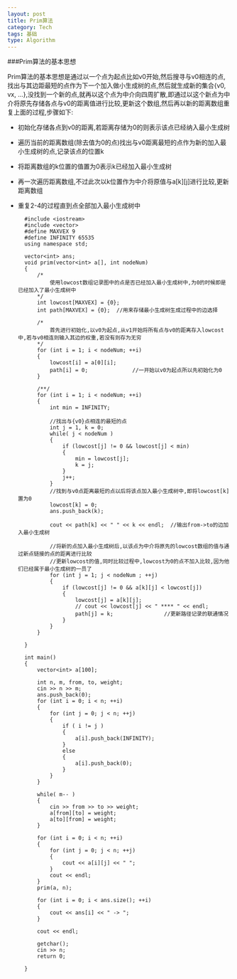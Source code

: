 ```yaml
---
layout: post
title: Prim算法
category: Tech
tags: 基础
type: Algorithm
---
```


###Prim算法的基本思想

Prim算法的基本思想是通过以一个点为起点比如v0开始,然后搜寻与v0相连的点,找出与其边距最短的点作为下一个加入做小生成树的点,然后就生成新的集合{v0, vx, ...},没找到一个新的点,就再以这个点为中介向四周扩散,即通过以这个新点为中介将原先存储各点与v0的距离值进行比较,更新这个数组,然后再以新的距离数组重复上面的过程,步骤如下:

+ 初始化存储各点到v0的距离,若距离存储为0的则表示该点已经纳入最小生成树
+ 遍历当前的距离数组(除去值为0的点)找出与v0距离最短的点作为新的加入最小生成树的点,记录该点的位置k
+ 将距离数组的k位置的值置为0表示k已经加入最小生成树
+ 再一次遍历距离数组,不过此次以k位置作为中介将原值与a[k][j]进行比较,更新距离数组
+ 重复2-4的过程直到点全部加入最小生成树中

		#include <iostream>
		#include <vector>
		#define MAXVEX 9
		#define INFINITY 65535
		using namespace std;

		vector<int> ans;
		void prim(vector<int> a[], int nodeNum)
		{
			/*
				使用lowcost数组记录图中的点是否已经加入最小生成树中,为0的时候即是已经加入了最小生成树中
			*/
			int lowcost[MAXVEX] = {0}; 
			int path[MAXVEX] = {0};  //用来存储最小生成树生成过程中的边选择

			/*
				首先进行初始化,以v0为起点,从v1开始将所有点与v0的距离存入lowcost中,若与v0相连则输入其边的权重,若没有则存为无穷
			*/
			for (int i = 1; i < nodeNum; ++i)
			{
				lowcost[i] = a[0][i];
				path[i] = 0;              //一开始以v0为起点所以先初始化为0
			}

			/**/
			for (int i = 1; i < nodeNum; ++i)
			{
				int min = INFINITY;

				//找出与{v0}点相连的最短的点
				int j = 1, k = 0;
				while( j < nodeNum )
				{
					if (lowcost[j] != 0 && lowcost[j] < min)
					{
						min = lowcost[j];
						k = j;
					}
					j++;
				}
				//找到与v0点距离最短的点以后将该点加入最小生成树中,即将lowcost[k]置为0
				lowcost[k] = 0;
				ans.push_back(k);

				cout << path[k] << " " << k << endl;  //输出from->to的边加入最小生成树

				//将新的点加入最小生成树后,以该点为中介将原先的lowcost数组的值与通过新点链接的点的距离进行比较
				//更新lowcost的值,同时比较过程中,lowcost为0的点不加入比较,因为他们已经属于最小生成树的一员了
				for (int j = 1; j < nodeNum ; ++j)
				{
					if (lowcost[j] != 0 && a[k][j] < lowcost[j])
					{
						lowcost[j] = a[k][j];
						// cout << lowcost[j] << " **** " << endl;
						path[j] = k;                //更新路径记录的联通情况
					}
				}
			}

		}

		int main()
		{
			vector<int> a[100];

			int n, m, from, to, weight;
			cin >> n >> m;
			ans.push_back(0);
			for (int i = 0; i < n; ++i)
			{
				for (int j = 0; j < n; ++j)
				{
					if ( i != j )
					{
						a[i].push_back(INFINITY);
					}
					else
					{
						a[i].push_back(0);
					}
				}
			}

			while( m-- )
			{
				cin >> from >> to >> weight;
				a[from][to] = weight;
				a[to][from] = weight;
			}

			for (int i = 0; i < n; ++i)
			{
				for (int j = 0; j < n; ++j)
				{
					cout << a[i][j] << " ";
				}
				cout << endl;
			}
			prim(a, n);

			for (int i = 0; i < ans.size(); ++i)
			{
				cout << ans[i] << " -> ";
			}

			cout << endl;

			getchar();
			cin >> n;
			return 0;

		}